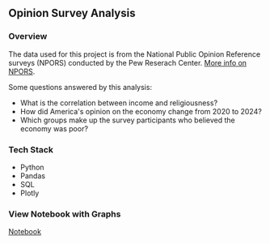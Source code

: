 ## Opinion Survey Analysis

### Overview
The data used for this project is from the National Public Opinion Reference surveys (NPORS) conducted by the Pew Reserach Center. 
<a href="https://www.pewresearch.org/methods/fact-sheet/national-public-opinion-reference-survey-npors/" target="_blank">More info on NPORS</a>.  

Some questions answered by this analysis:
- What is the correlation between income and religiousness?
- How did America's opinion on the economy change from 2020 to 2024?
- Which groups make up the survey participants who believed the economy was poor?

### Tech Stack
- Python
- Pandas
- SQL
- Plotly

### View Notebook with Graphs
<a href="https://jennifermle.github.io/Opinion-Survey-Analysis/" target="_blank">
    Notebook
</a>   